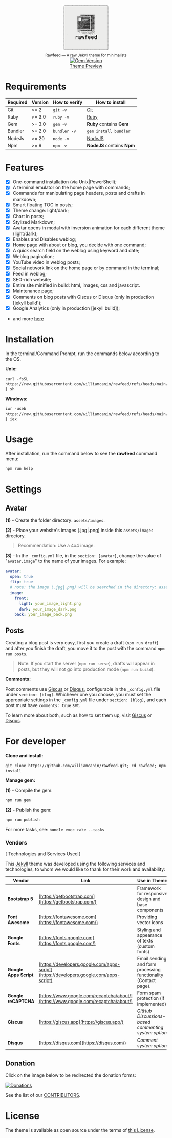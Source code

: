 <p align="center">
  <img src=".github/logo.png" alt="Rawfeed" width="150">
  <br>
  <small>Rawfeed — A raw Jekyll theme for minimalists</small>
  <br>
  <a href="https://badge.fury.io/rb/rawfeed"><img src="https://badge.fury.io/rb/rawfeed.svg?icon=si%3Arubygems" alt="Gem Version" height="18"></a>
  <br>
  <a href="https://williamcanin.github.io/rawfeed" target="_blank">Theme Preview</a>
</p>

# Requirements

| Required | Version | How to verify | How to install                    |
| -------- | ------- | ------------- | --------------------------------- |
| Git      | >= 2    | `git -v`      | [Git](http://git-scm.com/)        |
| Ruby     | >= 3.0  | `ruby -v`     | [Ruby](https://www.ruby-lang.org) |
| Gem      | >= 3.0  | `gem -v`      | **Ruby** contains **Gem**         |
| Bundler  | >= 2.0  | `bundler -v`  | `gem install bundler`             |
| NodeJs   | >= 20   | `node -v`     | [NodeJS](https://nodejs.org)      |
| Npm      | >= 9    | `npm -v`      | **NodeJS** contains **Npm**       |

# Features

- [x] One-command installation (via Unix|PowerShell);
- [x] A terminal emulator on the home page with commands;
- [x] Commands for manipulating page headers, posts and drafts in markdown;
- [x] Smart floating TOC in posts;
- [x] Theme change: light/dark;
- [x] Chart in posts;
- [x] Stylized Markdown;
- [x] Avatar opens in modal with inversion animation for each different theme (light/dark);
- [x] Enables and Disables weblog;
- [x] Home page with about or blog, you decide with one command;
- [x] A quick search field on the weblog using keyword and date;
- [x] Weblog pagination;
- [x] YouTube video in weblog posts;
- [x] Social network link on the home page or by command in the terminal;
- [x] Feed in weblog;
- [x] SEO-rich website;
- [x] Entire site minified in build: html, images, css and javascript.
- [x] Maintenance page;
- [x] Comments on blog posts with Giscus or Disqus (only in production [jekyll build]);
- [x] Google Analytics (only in production [jekyll build]);
- and more [here]()

# Installation

In the terminal/Command Prompt, run the commands below according to the OS.

**Unix:**

```shell
curl -fsSL https://raw.githubusercontent.com/williamcanin/rawfeed/refs/heads/main/tools/installer/unix/install.sh | sh
```

**Windows:**

```shell
iwr -useb https://raw.githubusercontent.com/williamcanin/rawfeed/refs/heads/main/tools/installer/win/install.ps1 | iex
```

# Usage

After installation, run the command below to see the **rawfeed** command menu:

```shell
npm run help
```

# Settings

## Avatar

**(1)** - Create the folder directory: `assets/images`.

**(2)** - Place your website's images (.jpg|.png) inside this `assets/images` directory.

> Recommendation: Use a 4x4 image.

**(3)** - In the `_config.yml` file, in the `section: [avatar]`, change the value of "`avatar.image`"
to the name of your images. For example:

```yml
avatar:
  open: true
  flip: true
  # note: the image (.jpg|.png) will be searched in the directory: assets/images/
  image:
    front:
      light: your_image_light.png
      dark: your_image_dark.png
    back: your_image_back.png
```

## Posts

Creating a blog post is very easy, first you create a draft (`npm run draft`) and after you finish
the draft, you move it to the post with the command `npm run posts`.

> Note: If you start the server (`npm run serve`), drafts will appear in posts, but they will not
go into production mode (`npm run build`).

**Comments:**

Post comments use [Giscus](https://giscus.app) or [Disqus](https://disqus.com),
configurable in the `_config.yml` file under `section: [blog]`. Whichever one you choose,
you must set the appropriate settings in the `_config.yml` file under `section: [blog]`, and
each post must have `comments: true` set.

To learn more about both, such as how to set them up, visit [Giscus](https://giscus.app) or
[Disqus](https://disqus.com).

# For developer

**Clone and install:**

```shell
git clone https://github.com/williamcanin/rawfeed.git; cd rawfeed; npm install
```

**Manage gem:**

**(1)** - Compile the gem:

```shell
npm run gem
```

**(2)** - Publish the gem:

```shell
npm run publish
```

For more tasks, see: `bundle exec rake --tasks`

### Vendors

[ Technologies and Services Used ]

This [Jekyll](https://jekyllrb.com) theme was developed using the following services and
technologies, to whom we would like to thank for their work and availability:

| Vendor | Link | Use in Theme |
| -------- | ------- | ------- |
| **Bootstrap 5** | [https://getbootstrap.com](https://getbootstrap.com/) | Framework for responsive design and base components |
| **Font Awesome** | [https://fontawesome.com](https://fontawesome.com/) | Providing vector icons |
| **Google Fonts** | [https://fonts.google.com](https://fonts.google.com/) | Styling and appearance of texts (custom fonts) |
| **Google Apps Script** | [https://developers.google.com/apps-script](https://developers.google.com/apps-script) | Email sending and form processing functionality (Contact page). |
| **Google reCAPTCHA** | [https://www.google.com/recaptcha/about/](https://www.google.com/recaptcha/about/) | Form spam protection (if implemented). |
| **Giscus** | [https://giscus.app](https://giscus.app/) | *GitHub Discussions-based commenting system option* |
| **Disqus** | [https://disqus.com](https://disqus.com/) | *Comment system option* |

## Donation

Click on the image below to be redirected the donation forms:

<div class="donate">
  <a href="https://github.com/williamcanin/donations/blob/main/README.md">
    <img width="160" height="100" src="https://raw.githubusercontent.com/williamcanin/donations/main/svg/donate/donate-hand.svg" alt="Donations"/>
  </a>
</div>

See the list of our [CONTRIBUTORS](CONTRIBUTING.md).

# License

The theme is available as open source under the terms of [this License](https://github.com/williamcanin/rawfeed/blob/dev/LICENSE.txt).

